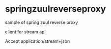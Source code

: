 # springzuulreverseproxy
sample of spring zuul reverse proxy


client for stream api

Accept application/stream+json